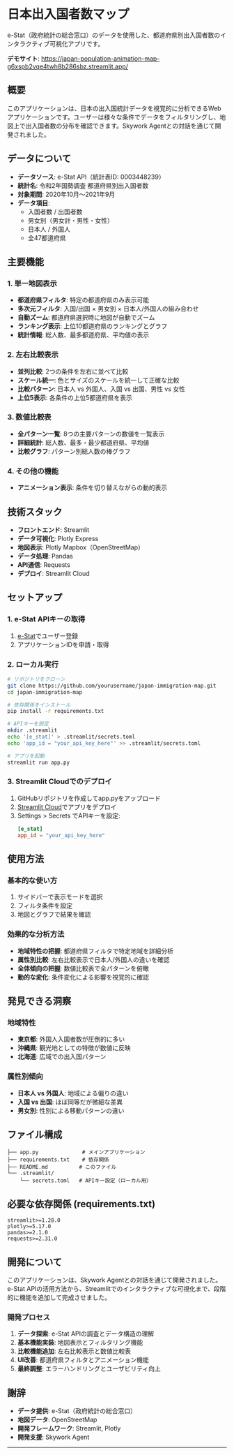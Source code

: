 # 日本出入国者数マップ

e-Stat（政府統計の総合窓口）のデータを使用した、都道府県別出入国者数のインタラクティブ可視化アプリです。

**デモサイト**: https://japan-population-animation-map-g6xspb2vqe4twh8b286sbz.streamlit.app/

## 概要

このアプリケーションは、日本の出入国統計データを視覚的に分析できるWebアプリケーションです。ユーザーは様々な条件でデータをフィルタリングし、地図上で出入国者数の分布を確認できます。Skywork Agentとの対話を通じて開発されました。

## データについて

- **データソース**: e-Stat API（統計表ID: 0003448239）
- **統計名**: 令和2年国勢調査 都道府県別出入国者数
- **対象期間**: 2020年10月～2021年9月
- **データ項目**: 
  - 入国者数 / 出国者数
  - 男女別（男女計・男性・女性）
  - 日本人 / 外国人
  - 全47都道府県

## 主要機能

### 1. 単一地図表示
- **都道府県フィルタ**: 特定の都道府県のみ表示可能
- **多次元フィルタ**: 入国/出国 × 男女別 × 日本人/外国人の組み合わせ
- **自動ズーム**: 都道府県選択時に地図が自動でズーム
- **ランキング表示**: 上位10都道府県のランキングとグラフ
- **統計情報**: 総人数、最多都道府県、平均値の表示

### 2. 左右比較表示
- **並列比較**: 2つの条件を左右に並べて比較
- **スケール統一**: 色とサイズのスケールを統一して正確な比較
- **比較パターン**: 日本人 vs 外国人、入国 vs 出国、男性 vs 女性
- **上位5表示**: 各条件の上位5都道府県を表示

### 3. 数値比較表
- **全パターン一覧**: 8つの主要パターンの数値を一覧表示
- **詳細統計**: 総人数、最多・最少都道府県、平均値
- **比較グラフ**: パターン別総人数の棒グラフ

### 4. その他の機能
- **アニメーション表示**: 条件を切り替えながらの動的表示

## 技術スタック

- **フロントエンド**: Streamlit
- **データ可視化**: Plotly Express
- **地図表示**: Plotly Mapbox（OpenStreetMap）
- **データ処理**: Pandas
- **API通信**: Requests
- **デプロイ**: Streamlit Cloud

## セットアップ

### 1. e-Stat APIキーの取得
1. [e-Stat](https://www.e-stat.go.jp/)でユーザー登録
2. アプリケーションIDを申請・取得

### 2. ローカル実行
```bash
# リポジトリをクローン
git clone https://github.com/yourusername/japan-immigration-map.git
cd japan-immigration-map

# 依存関係をインストール
pip install -r requirements.txt

# APIキーを設定
mkdir .streamlit
echo '[e_stat]' > .streamlit/secrets.toml
echo 'app_id = "your_api_key_here"' >> .streamlit/secrets.toml

# アプリを起動
streamlit run app.py
```

### 3. Streamlit Cloudでのデプロイ
1. GitHubリポジトリを作成してapp.pyをアップロード
2. [Streamlit Cloud](https://streamlit.io/cloud)でアプリをデプロイ
3. Settings > Secrets でAPIキーを設定:
   ```toml
   [e_stat]
   app_id = "your_api_key_here"
   ```

## 使用方法

### 基本的な使い方
1. サイドバーで表示モードを選択
2. フィルタ条件を設定
3. 地図とグラフで結果を確認

### 効果的な分析方法
- **地域特性の把握**: 都道府県フィルタで特定地域を詳細分析
- **属性別比較**: 左右比較表示で日本人/外国人の違いを確認
- **全体傾向の把握**: 数値比較表で全パターンを俯瞰
- **動的な変化**: 条件変化による影響を視覚的に確認

## 発見できる洞察

### 地域特性
- **東京都**: 外国人入国者数が圧倒的に多い
- **沖縄県**: 観光地としての特徴が数値に反映
- **北海道**: 広域での出入国パターン

### 属性別傾向
- **日本人 vs 外国人**: 地域による偏りの違い
- **入国 vs 出国**: ほぼ同等だが微細な差異
- **男女別**: 性別による移動パターンの違い

## ファイル構成

```
├── app.py              # メインアプリケーション
├── requirements.txt    # 依存関係
├── README.md          # このファイル
└── .streamlit/
    └── secrets.toml   # APIキー設定（ローカル用）
```

## 必要な依存関係 (requirements.txt)

```
streamlit>=1.28.0
plotly>=5.17.0
pandas>=2.1.0
requests>=2.31.0
```

## 開発について

このアプリケーションは、Skywork Agentとの対話を通じて開発されました。e-Stat APIの活用方法から、Streamlitでのインタラクティブな可視化まで、段階的に機能を追加して完成させました。

### 開発プロセス
1. **データ探索**: e-Stat APIの調査とデータ構造の理解
2. **基本機能実装**: 地図表示とフィルタリング機能
3. **比較機能追加**: 左右比較表示と数値比較表
4. **UI改善**: 都道府県フィルタとアニメーション機能
5. **最終調整**: エラーハンドリングとユーザビリティ向上

## 謝辞

- **データ提供**: e-Stat（政府統計の総合窓口）
- **地図データ**: OpenStreetMap
- **開発フレームワーク**: Streamlit, Plotly
- **開発支援**: Skywork Agent

---

